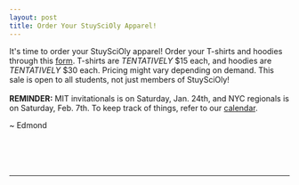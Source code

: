 ```yaml
---
layout: post
title: Order Your StuySciOly Apparel!
---
```


It's time to order your StuySciOly apparel! Order your T-shirts and hoodies through this <a href="https://docs.google.com/forms/d/10n4Kzixx9Ccq6MeSAFx0T_vCaaygRn-Q794CIFvWWIQ/viewform">form</a>.
T-shirts are <i>TENTATIVELY</i> $15 each, and hoodies are <i>TENTATIVELY</i> $30 each. Pricing might vary depending on demand.
This sale is open to all students, not just members of StuySciOly! 
<br><br>
<b>REMINDER:</b> MIT invitationals is on Saturday, Jan. 24th, and NYC regionals is on Saturday, Feb. 7th. To keep track of things, refer to our <a href="http:www.stuyscioly.github.io/calendar">calendar</a>.

~ Edmond 
<br>
<br>
<br>
<br>
<br>
<hr>
<br>
<br>
<br>
<br>
<br>

